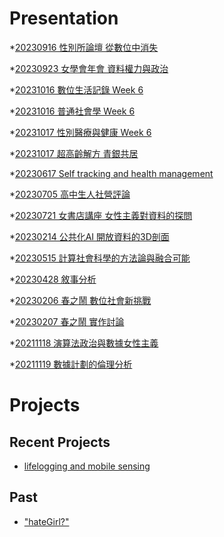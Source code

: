 # Presentation
*[20230916 性別所論壇 從數位中消失]()

*[20230923 女學會年會 資料權力與政治]()

*[20231016 數位生活記錄 Week 6]()

*[20231016 普通社會學 Week 6]()

*[20231017 性別醫療與健康 Week 6]()

*[20231017 超高齡解方 青銀共居](https://docs.google.com/presentation/d/e/2PACX-1vT3v7SqZR-JxABw52_cMwASpaj6nvXOFSq2fDMesSpJKiSVoW6R5cNZv0aZF3aflEpuKSF9BEhHXg1I/pub?start=false&loop=false&delayms=3000)

*[20230617 Self tracking and health management]()

*[20230705 高中生人社營評論]()

*[20230721 女書店講座 女性主義對資料的探問]()

*[20230214 公共化AI 開放資料的3D剖面]()

*[20230515 計算社會科學的方法論與融合可能]()

*[20230428 敘事分析]()

*[20230206 春之鬧 數位社會新挑戰]()

*[20230207 春之鬧 實作討論]()


*[20211118 演算法政治與數據女性主義]()

*[20211119 數據計劃的倫理分析]()


# Projects

## Recent Projects
* [lifelogging and mobile sensing]()

## Past
* ["hateGirl?"]()

